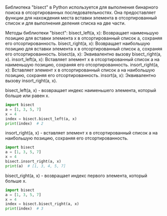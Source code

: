Библиотека "bisect" в Python используется для выполнения бинарного поиска в отсортированных последовательностях.
Она предоставляет функции для нахождения места вставки элемента в отсортированный список и для выполнения деления списка на две части.

Методы библиотеки "bisect":
bisect_left(a, x): Возвращает наименьшую позицию для вставки элемента x в отсортированный список а, сохраняя его отсортированность.
bisect_right(a, x): Возвращает наибольшую позицию для вставки элемента x в отсортированный список а, сохраняя его отсортированность.
bisect(a, x): Эквивалентно вызову bisect_right(a, x).
insort_left(a, x): Вставляет элемент x в отсортированный список a на наименьшую позицию, сохраняя его отсортированность.
insort_right(a, x): Вставляет элемент x в отсортированный список a на наибольшую позицию, сохраняя его отсортированность.
insort(a, x): Эквивалентно вызову insort_right(a, x).


bisect_left(a, x) - возвращает индекс наименьшего элемента, который больше или равен x.

```python
import bisect
a = [1, 3, 5, 7]
x = 4
index = bisect.bisect_left(a, x)
print(index)  # 2
```

insort_right(a, x) - вставляет элемент x в отсортированный список a на наибольшую позицию, сохраняя его отсортированность.

```python
import bisect
a = [1, 3, 5, 7]
x = 4
bisect.insort_right(a, x)
print(a)  # [1, 3, 4, 5, 7]
```

bisect_right(a, x) - возвращает индекс первого элемента, который больше x.

```python
import bisect
a = [1, 3, 5, 7]
x = 4
index = bisect.bisect_right(a, x)
print(index)  # 3
```
